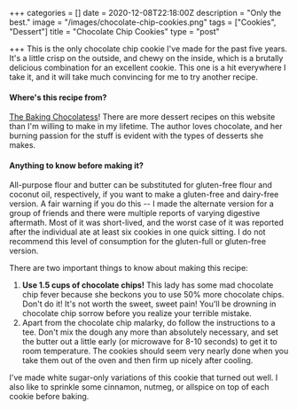 +++
categories = []
date = 2020-12-08T22:18:00Z
description = "Only the best."
image = "/images/chocolate-chip-cookies.png"
tags = ["Cookies", "Dessert"]
title = "Chocolate Chip Cookies"
type = "post"

+++
This is the only chocolate chip cookie I've made for the past five years. It's a little crisp on the outside, and chewy on the inside, which is a brutally delicious combination for an excellent cookie. This one is a hit everywhere I take it, and it will take much convincing for me to try another recipe.

#### Where's this recipe from?

[The Baking Chocolatess](https://www.thebakingchocolatess.com/perfect-chocolate-chip-cookies/ "The Baking Chocolatess")! There are more dessert recipes on this website than I'm willing to make in my lifetime. The author loves chocolate, and her burning passion for the stuff is evident with the types of desserts she makes.

#### Anything to know before making it?

All-purpose flour and butter can be substituted for gluten-free flour and coconut oil, respectively, if you want to make a gluten-free and dairy-free version. A fair warning if you do this -- I made the alternate version for a group of friends and there were multiple reports of varying digestive aftermath. Most of it was short-lived, and the worst case of it was reported after the individual ate at least six cookies in one quick sitting. I do not recommend this level of consumption for the gluten-full or gluten-free version.

There are two important things to know about making this recipe:

1. **Use 1.5 cups of chocolate chips!** This lady has some mad chocolate chip fever because she beckons you to use 50% more chocolate chips. Don't do it! It's not worth the sweet, sweet pain! You'll be drowning in chocolate chip sorrow before you realize your terrible mistake.
2. Apart from the chocolate chip malarky, do follow the instructions to a tee. Don't mix the dough any more than absolutely necessary, and set the butter out a little early (or microwave for 8-10 seconds) to get it to room temperature. The cookies should seem very nearly done when you take them out of the oven and then firm up nicely after cooling.

I've made white sugar-only variations of this cookie that turned out well. I also like to sprinkle some cinnamon, nutmeg, or allspice on top of each cookie before baking.